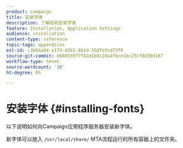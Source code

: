 ```yaml
---
product: campaign
title: 安装字体
description: 了解如何安装字体
feature: Installation, Application Settings
audience: installation
content-type: reference
topic-tags: appendices
exl-id: c3b64a04-e173-42b1-8b1d-35dfefcd73f0
source-git-commit: b666535f7f82d1b8c2da4fbce1bc25cf8d39d187
workflow-type: tm+mt
source-wordcount: '38'
ht-degree: 0%

---
```


# 安装字体 {#installing-fonts}



以下说明如何向Campaign应用程序服务器安装新字体。

新字体可以放入 `/usr/local/share/` MTA流程运行的所有容器上的文件夹。
